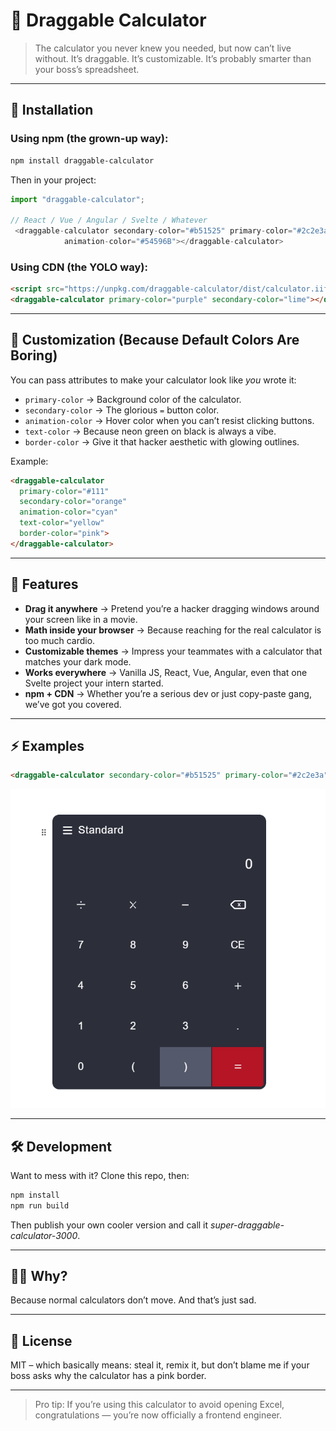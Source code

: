 # 🧮 Draggable Calculator

> The calculator you never knew you needed, but now can’t live without. It’s draggable. It’s customizable. It’s probably smarter than your boss’s spreadsheet.

---

## 🚀 Installation

### Using npm (the grown-up way):

```bash
npm install draggable-calculator
```

Then in your project:

```js
import "draggable-calculator";

// React / Vue / Angular / Svelte / Whatever
 <draggable-calculator secondary-color="#b51525" primary-color="#2c2e3a"
            animation-color="#54596B"></draggable-calculator>
```

### Using CDN (the YOLO way):

```html
<script src="https://unpkg.com/draggable-calculator/dist/calculator.iife.js"></script>
<draggable-calculator primary-color="purple" secondary-color="lime"></draggable-calculator>
```

---

## 🎨 Customization (Because Default Colors Are Boring)

You can pass attributes to make your calculator look like *you* wrote it:

* `primary-color` → Background color of the calculator.
* `secondary-color` → The glorious `=` button color.
* `animation-color` → Hover color when you can’t resist clicking buttons.
* `text-color` → Because neon green on black is always a vibe.
* `border-color` → Give it that hacker aesthetic with glowing outlines.

Example:

```html
<draggable-calculator
  primary-color="#111"
  secondary-color="orange"
  animation-color="cyan"
  text-color="yellow"
  border-color="pink">
</draggable-calculator>
```

---

## 🤹 Features

* **Drag it anywhere** → Pretend you’re a hacker dragging windows around your screen like in a movie.
* **Math inside your browser** → Because reaching for the real calculator is too much cardio.
* **Customizable themes** → Impress your teammates with a calculator that matches your dark mode.
* **Works everywhere** → Vanilla JS, React, Vue, Angular, even that one Svelte project your intern started.
* **npm + CDN** → Whether you’re a serious dev or just copy-paste gang, we’ve got you covered.

---

## ⚡ Examples

```html
<draggable-calculator secondary-color="#b51525" primary-color="#2c2e3a" animation-color="#54596B" border-color="#2c2e3a"></draggable-calculator>

```
![screenshot](https://raw.githubusercontent.com/rahulak18/Calculator/main/imgs/calculator.png)

---

## 🛠 Development

Want to mess with it? Clone this repo, then:

```bash
npm install
npm run build
```

Then publish your own cooler version and call it *super-draggable-calculator-3000*.

---

## 🧑‍💻 Why?

Because normal calculators don’t move. And that’s just sad.

---

## 📜 License

MIT – which basically means: steal it, remix it, but don’t blame me if your boss asks why the calculator has a pink border.

---

> Pro tip: If you’re using this calculator to avoid opening Excel, congratulations — you’re now officially a frontend engineer.
